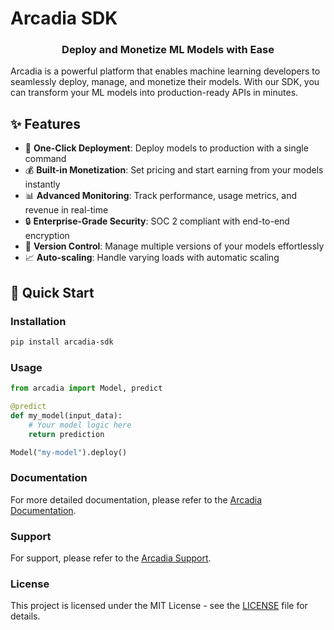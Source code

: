 # Arcadia SDK

<p align="center">
  <!-- You could add a logo image here -->
  <h3 align="center">Deploy and Monetize ML Models with Ease</h3>
</p>

Arcadia is a powerful platform that enables machine learning developers to seamlessly deploy, manage, and monetize their models. With our SDK, you can transform your ML models into production-ready APIs in minutes.

## ✨ Features

- 🚀 **One-Click Deployment**: Deploy models to production with a single command
- 💰 **Built-in Monetization**: Set pricing and start earning from your models instantly
- 📊 **Advanced Monitoring**: Track performance, usage metrics, and revenue in real-time
- 🔒 **Enterprise-Grade Security**: SOC 2 compliant with end-to-end encryption
- 🔄 **Version Control**: Manage multiple versions of your models effortlessly
- 📈 **Auto-scaling**: Handle varying loads with automatic scaling

## 🚀 Quick Start

### Installation

```bash
pip install arcadia-sdk
```

### Usage

```python
from arcadia import Model, predict

@predict
def my_model(input_data):
    # Your model logic here
    return prediction

Model("my-model").deploy()
```

### Documentation

For more detailed documentation, please refer to the [Arcadia Documentation](https://docs.arcadia.dev).

### Support

For support, please refer to the [Arcadia Support](https://support.arcadia.dev).

### License

This project is licensed under the MIT License - see the [LICENSE](LICENSE) file for details.
